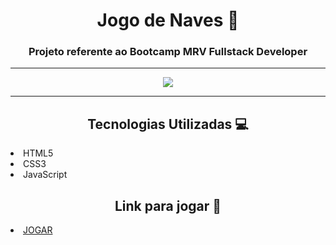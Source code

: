<h1 align="center">Jogo de Naves 🚁</h1>
<h3 align="center">Projeto referente ao Bootcamp MRV Fullstack Developer</h3>
<hr/>
<p align="center">
<img src="/naves.gif">
</p>
<hr/>
<h2 align="center">Tecnologias Utilizadas 💻</h2>
<li>HTML5</li>  
<li>CSS3</li> 
<li>JavaScript</li>
<h2 align="center">Link para jogar 🔗</h2>
<li><a href="https://snikt11.github.io/Jogo-de-naves/" title= "Jogar">JOGAR</a></li>
